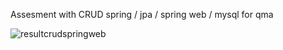 <p>Assesment with CRUD spring / jpa / spring web / mysql for qma</p>

![resultcrudspringweb](https://github.com/user-attachments/assets/009648ab-0f6c-4a37-93c7-270268a5cea7)
